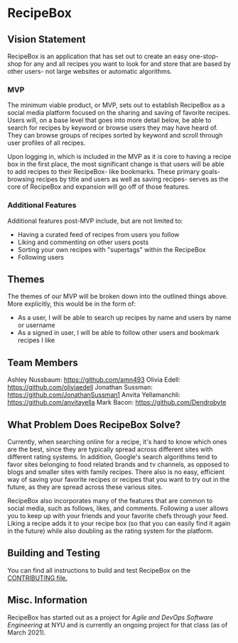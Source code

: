 # RecipeBox

## Vision Statement

RecipeBox is an application that has set out to create an easy one-stop-shop for any and all recipes you want to look for and store that are based by other users- not large websites or automatic algorithms.

### MVP

The minimum viable product, or MVP, sets out to establish RecipeBox as a social media platform focused on the sharing and saving of favorite recipes. Users will, on a base level that goes into more detail below, be able to search for recipes by keyword or browse users they may have heard of. They can browse groups of recipes sorted by keyword and scroll through user profiles of all recipes.

Upon logging in, which is included in the MVP as it is core to having a recipe box in the first place, the most significant change is that users will be able to add recipes to their RecipeBox- like bookmarks. These primary goals- browsing recipes by title and users as well as saving recipes- serves as the core of RecipeBox and expansion will go off of those features.

### Additional Features

Additional features post-MVP include, but are not limited to:

- Having a curated feed of recipes from users you follow
- Liking and commenting on other users posts
- Sorting your own recipes with "supertags" within the RecipeBox
- Following users

## Themes

The themes of our MVP will be broken down into the outlined things above. More explicitly, this would be in the form of:

- As a user, I will be able to search up recipes by name and users by name or username
- As a signed in user, I will be able to follow other users and bookmark recipes I like

## Team Members

Ashley Nussbaum: https://github.com/amn493
Olivia Edell: https://github.com/oliviaedell
Jonathan Sussman: https://github.com/JonathanSussman1
Anvita Yellamanchli: https://github.com/anvitayella
Mark Bacon: https://github.com/Dendrobyte

## What Problem Does RecipeBox Solve?

Currently, when searching online for a recipe, it's hard to know which ones are the best, since they are typically spread across different sites with different rating systems. In addition, Google's search algorithms tend to favor sites belonging to food related brands and tv channels, as opposed to blogs and smaller sites with family recipes. There also is no easy, efficient way of saving your favorite recipes or recipes that you want to try out in the future, as they are spread across these various sites.

RecipeBox also incorporates many of the features that are common to social media, such as follows, likes, and comments. Following a user allows you to keep up with your friends and your favorite chefs through your feed. Liking a recipe adds it to your recipe box (so that you can easily find it again in the future) while also doubling as the rating system for the platform.

## Building and Testing

You can find all instructions to build and test RecipeBox on the [CONTRIBUTING file.](https://github.com/agile-dev-assignments/project-setup-team-ntobo-global/blob/master/CONTRIBUTING.md)

## Misc. Information

RecipeBox has started out as a project for _Agile and DevOps Software Engineering_ at NYU and is currently an ongoing project for that class (as of March 2021).
